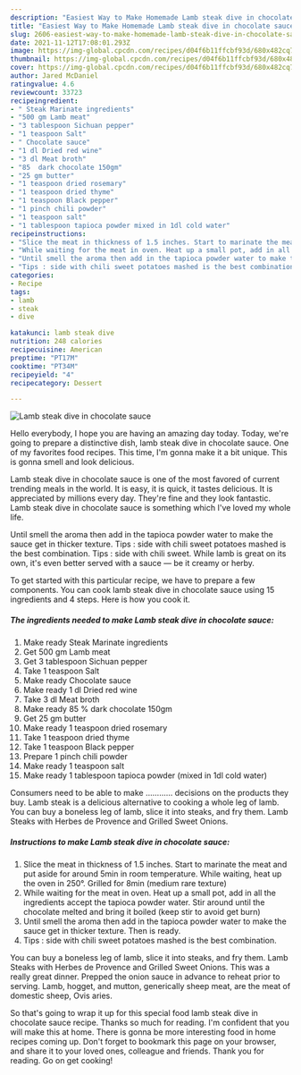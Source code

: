 ```yaml
---
description: "Easiest Way to Make Homemade Lamb steak dive in chocolate sauce"
title: "Easiest Way to Make Homemade Lamb steak dive in chocolate sauce"
slug: 2606-easiest-way-to-make-homemade-lamb-steak-dive-in-chocolate-sauce
date: 2021-11-12T17:08:01.293Z
image: https://img-global.cpcdn.com/recipes/d04f6b11ffcbf93d/680x482cq70/lamb-steak-dive-in-chocolate-sauce-recipe-main-photo.jpg
thumbnail: https://img-global.cpcdn.com/recipes/d04f6b11ffcbf93d/680x482cq70/lamb-steak-dive-in-chocolate-sauce-recipe-main-photo.jpg
cover: https://img-global.cpcdn.com/recipes/d04f6b11ffcbf93d/680x482cq70/lamb-steak-dive-in-chocolate-sauce-recipe-main-photo.jpg
author: Jared McDaniel
ratingvalue: 4.6
reviewcount: 33723
recipeingredient:
- " Steak Marinate ingredients"
- "500 gm Lamb meat"
- "3 tablespoon Sichuan pepper"
- "1 teaspoon Salt"
- " Chocolate sauce"
- "1 dl Dried red wine"
- "3 dl Meat broth"
- "85  dark chocolate 150gm"
- "25 gm butter"
- "1 teaspoon dried rosemary"
- "1 teaspoon dried thyme"
- "1 teaspoon Black pepper"
- "1 pinch chili powder"
- "1 teaspoon salt"
- "1 tablespoon tapioca powder mixed in 1dl cold water"
recipeinstructions:
- "Slice the meat in thickness of 1.5 inches. Start to marinate the meat and put aside for around 5min in room temperature. While waiting, heat up the oven in 250°. Grilled for 8min (medium rare texture)"
- "While waiting for the meat in oven. Heat up a small pot, add in all the ingredients accept the tapioca powder water. Stir around until the chocolate melted and bring it boiled (keep stir to avoid get burn)"
- "Until smell the aroma then add in the tapioca powder water to make the sauce get in thicker texture. Then is ready."
- "Tips : side with chili sweet potatoes mashed is the best combination."
categories:
- Recipe
tags:
- lamb
- steak
- dive

katakunci: lamb steak dive 
nutrition: 248 calories
recipecuisine: American
preptime: "PT17M"
cooktime: "PT34M"
recipeyield: "4"
recipecategory: Dessert

---
```



![Lamb steak dive in chocolate sauce](https://img-global.cpcdn.com/recipes/d04f6b11ffcbf93d/680x482cq70/lamb-steak-dive-in-chocolate-sauce-recipe-main-photo.jpg)

Hello everybody, I hope you are having an amazing day today. Today, we're going to prepare a distinctive dish, lamb steak dive in chocolate sauce. One of my favorites food recipes. This time, I'm gonna make it a bit unique. This is gonna smell and look delicious.

Lamb steak dive in chocolate sauce is one of the most favored of current trending meals in the world. It is easy, it is quick, it tastes delicious. It is appreciated by millions every day. They're fine and they look fantastic. Lamb steak dive in chocolate sauce is something which I've loved my whole life.

Until smell the aroma then add in the tapioca powder water to make the sauce get in thicker texture. Tips : side with chili sweet potatoes mashed is the best combination. Tips : side with chili sweet. While lamb is great on its own, it&#39;s even better served with a sauce — be it creamy or herby.


To get started with this particular recipe, we have to prepare a few components. You can cook lamb steak dive in chocolate sauce using 15 ingredients and 4 steps. Here is how you cook it.

<!--inarticleads1-->

##### The ingredients needed to make Lamb steak dive in chocolate sauce:

1. Make ready  Steak Marinate ingredients
1. Get 500 gm Lamb meat
1. Get 3 tablespoon Sichuan pepper
1. Take 1 teaspoon Salt
1. Make ready  Chocolate sauce
1. Make ready 1 dl Dried red wine
1. Take 3 dl Meat broth
1. Make ready 85 % dark chocolate 150gm
1. Get 25 gm butter
1. Make ready 1 teaspoon dried rosemary
1. Take 1 teaspoon dried thyme
1. Take 1 teaspoon Black pepper
1. Prepare 1 pinch chili powder
1. Make ready 1 teaspoon salt
1. Make ready 1 tablespoon tapioca powder (mixed in 1dl cold water)


Consumers need to be able to make ………… decisions on the products they buy. Lamb steak is a delicious alternative to cooking a whole leg of lamb. You can buy a boneless leg of lamb, slice it into steaks, and fry them. Lamb Steaks with Herbes de Provence and Grilled Sweet Onions. 

<!--inarticleads2-->

##### Instructions to make Lamb steak dive in chocolate sauce:

1. Slice the meat in thickness of 1.5 inches. Start to marinate the meat and put aside for around 5min in room temperature. While waiting, heat up the oven in 250°. Grilled for 8min (medium rare texture)
1. While waiting for the meat in oven. Heat up a small pot, add in all the ingredients accept the tapioca powder water. Stir around until the chocolate melted and bring it boiled (keep stir to avoid get burn)
1. Until smell the aroma then add in the tapioca powder water to make the sauce get in thicker texture. Then is ready.
1. Tips : side with chili sweet potatoes mashed is the best combination.


You can buy a boneless leg of lamb, slice it into steaks, and fry them. Lamb Steaks with Herbes de Provence and Grilled Sweet Onions. This was a really great dinner. Prepped the onion sauce in advance to reheat prior to serving. Lamb, hogget, and mutton, generically sheep meat, are the meat of domestic sheep, Ovis aries. 

So that's going to wrap it up for this special food lamb steak dive in chocolate sauce recipe. Thanks so much for reading. I'm confident that you will make this at home. There is gonna be more interesting food in home recipes coming up. Don't forget to bookmark this page on your browser, and share it to your loved ones, colleague and friends. Thank you for reading. Go on get cooking!
